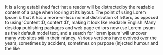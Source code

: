 It is a long established fact that a reader will be distracted by the readable content of a page when 
looking at its layout.
The point of using Lorem Ipsum is that it has a more-or-less normal distribution of letters,
as opposed to using 'Content :D, content :D', making it look like readable English.
Many desktop publishing packages and web page editors now use Lorem Ipsum as their default model 
text, and a search for 'lorem ipsum' will uncover many web sites still in their infancy.
Various versions have evolved over the years, sometimes by accident, sometimes on purpose (injected 
humour and the like
